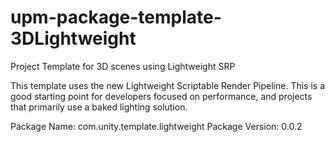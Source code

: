 # upm-package-template-3DLightweight
Project Template for 3D scenes using Lightweight SRP

This template uses the new Lightweight Scriptable Render Pipeline. This is a good starting point for developers focused on performance, and projects that primarily use a baked lighting solution.

Package Name: com.unity.template.lightweight
Package Version: 0.0.2